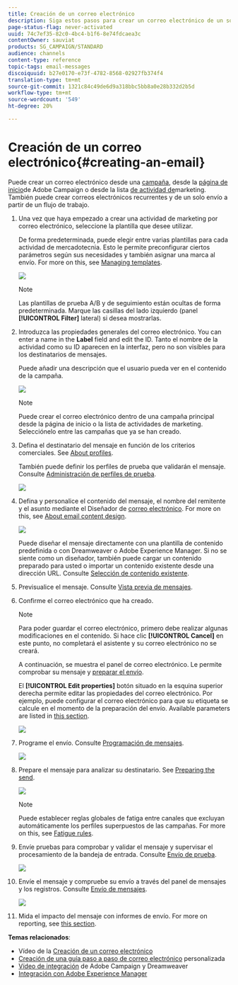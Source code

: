 ```yaml
---
title: Creación de un correo electrónico
description: Siga estos pasos para crear un correo electrónico de un solo envío en Adobe Campaign.
page-status-flag: never-activated
uuid: 74c7ef35-82c0-4bc4-b1f6-8e74fdcaea3c
contentOwner: sauviat
products: SG_CAMPAIGN/STANDARD
audience: channels
content-type: reference
topic-tags: email-messages
discoiquuid: b27e0170-e73f-4782-8568-02927fb374f4
translation-type: tm+mt
source-git-commit: 1321c84c49de6d9a318bbc5bb8a0e28b332d2b5d
workflow-type: tm+mt
source-wordcount: '549'
ht-degree: 20%

---
```



# Creación de un correo electrónico{#creating-an-email}

Puede crear un correo electrónico desde una [campaña](../../start/using/marketing-activities.md#creating-a-marketing-activity), desde la [página de inicio](../../start/using/interface-description.md#home-page)de Adobe Campaign o desde la lista [de actividad de](../../start/using/marketing-activities.md#about-marketing-activities)marketing. También puede crear correos electrónicos recurrentes y de un solo envío a partir de un flujo de trabajo.

1. Una vez que haya empezado a crear una actividad de marketing por correo electrónico, seleccione la plantilla que desee utilizar.

   De forma predeterminada, puede elegir entre varias plantillas para cada actividad de mercadotecnia. Esto le permite preconfigurar ciertos parámetros según sus necesidades y también asignar una marca al envío. For more on this, see [Managing templates](../../start/using/marketing-activity-templates.md).

   ![](assets/email_creation_1.png)

   >[!NOTE]
   >
   >Las plantillas de prueba A/B y de seguimiento están ocultas de forma predeterminada. Marque las casillas del lado izquierdo (panel **[!UICONTROL Filter]** lateral) si desea mostrarlas.

1. Introduzca las propiedades generales del correo electrónico. You can enter a name in the **Label** field and edit the ID. Tanto el nombre de la actividad como su ID aparecen en la interfaz, pero no son visibles para los destinatarios de mensajes.

   Puede añadir una descripción que el usuario pueda ver en el contenido de la campaña.

   ![](assets/email_creation_2.png)

   >[!NOTE]
   >
   >Puede crear el correo electrónico dentro de una campaña principal desde la página de inicio o la lista de actividades de marketing. Selecciónelo entre las campañas que ya se han creado.

1. Defina el destinatario del mensaje en función de los criterios comerciales. See [About profiles](../../audiences/using/about-profiles.md).

   También puede definir los perfiles de prueba que validarán el mensaje. Consulte [Administración de perfiles de prueba](../../audiences/using/managing-test-profiles.md).

   ![](assets/email_creation_3.png)

1. Defina y personalice el contenido del mensaje, el nombre del remitente y el asunto mediante el Diseñador de [correo electrónico](../../designing/using/designing-content-in-adobe-campaign.md). For more on this, see [About email content design](../../designing/using/designing-content-in-adobe-campaign.md).

   ![](assets/email_creation_4.png)

   Puede diseñar el mensaje directamente con una plantilla de contenido predefinida o con Dreamweaver o Adobe Experience Manager. Si no se siente como un diseñador, también puede cargar un contenido preparado para usted o importar un contenido existente desde una dirección URL. Consulte [Selección de contenido existente](../../designing/using/using-existing-content.md).

1. Previsualice el mensaje. Consulte [Vista previa de mensajes](../../sending/using/previewing-messages.md).
1. Confirme el correo electrónico que ha creado.

   >[!NOTE]
   >
   >Para poder guardar el correo electrónico, primero debe realizar algunas modificaciones en el contenido. Si hace clic **[!UICONTROL Cancel]** en este punto, no completará el asistente y su correo electrónico no se creará.

   A continuación, se muestra el panel de correo electrónico. Le permite comprobar su mensaje y [preparar el envío](../../sending/using/preparing-the-send.md).

   El **[!UICONTROL Edit properties]** botón situado en la esquina superior derecha permite editar las propiedades del correo electrónico. Por ejemplo, puede configurar el correo electrónico para que su etiqueta se calcule en el momento de la preparación del envío.  Available parameters are listed in [this section](../../administration/using/configuring-email-channel.md#list-of-email-properties).

   ![](assets/delivery_dashboard_2.png)

1. Programe el envío. Consulte [Programación de mensajes](../../sending/using/about-scheduling-messages.md).

   ![](assets/delivery_planning.png)

1. Prepare el mensaje para analizar su destinatario. See [Preparing the send](../../sending/using/confirming-the-send.md).

   ![](assets/preparing_delivery_2.png)

   >[!NOTE]
   >
   >Puede establecer reglas globales de fatiga entre canales que excluyan automáticamente los perfiles superpuestos de las campañas. For more on this, see [Fatigue rules](../../sending/using/fatigue-rules.md).

1. Envíe pruebas para comprobar y validar el mensaje y supervisar el procesamiento de la bandeja de entrada. Consulte [Envío de prueba](../../sending/using/sending-proofs.md).

   ![](assets/bat_select.png)

1. Envíe el mensaje y compruebe su envío a través del panel de mensajes y los registros. Consulte [Envío de mensajes](../../sending/using/confirming-the-send.md).

   ![](assets/confirm_delivery.png)

1. Mida el impacto del mensaje con informes de envío. For more on reporting, see [this section](../../reporting/using/about-dynamic-reports.md).

**Temas relacionados**:

* Vídeo de la [Creación de un correo electrónico](https://docs.adobe.com/content/help/en/campaign-learn/campaign-standard-tutorials/getting-started/create-email-from-homepage.html)
* [Creación de una guía paso a paso de correo electrónico](https://helpx.adobe.com/es/campaign/kb/acs-get-started-with-emails.html) personalizada
* [Vídeo de integración](https://docs.adobe.com/content/help/es-ES/campaign-standard-learn/tutorials/designing-content/email-designer/dreamweaver-integration.translate.html) de Adobe Campaign y Dreamweaver
* [Integración con Adobe Experience Manager](../../integrating/using/integrating-with-experience-manager.md)
